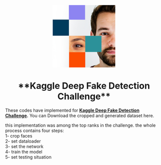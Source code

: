 <div align="center">
    <img src="/images/index.jpg" width="200">
</div>

<h1 align="center">**Kaggle Deep Fake Detection Challenge**</h1>


These codes have implemented for  **[Kaggle Deep Fake Detection Challenge](https://www.kaggle.com/c/deepfake-detection-challenge "Kaggle Deep Fake Detection Challenge").** 
You can Download the cropped and generated dataset here.

this implementation was among the top ranks in the challenge. the whole process contains four steps: \
1- crop faces  \
2- set dataloader \
3- set the network \
4- train the model \
5- set testing situation
